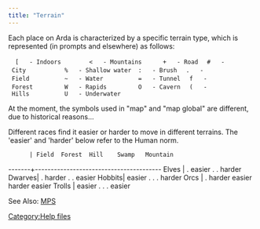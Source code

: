 ```yaml
---
title: "Terrain"
---
```


Each place on Arda is characterized by a specific terrain type, which is
represented (in prompts and elsewhere) as follows:

<div>

`  [   - Indoors        <   - Mountains      +   - Road`
`  #   - City           %   - Shallow water  :   - Brush`
`  .   - Field          ~   - Water          =   - Tunnel`
`  f   - Forest         W   - Rapids         O   - Cavern`
`  (   - Hills          U   - Underwater`

</div>

At the moment, the symbols used in "map" and "map global" are different,
due to historical reasons...

Different races find it easier or harder to move in different terrains.
The 'easier' and 'harder' below refer to the Human norm.

<div>

`      | Field  Forest  Hill    Swamp   Mountain `

-------+---------------------------------------- Elves \| . easier . .
harder Dwarves\| . harder . . easier Hobbits\| easier . . . harder Orcs
\| . harder easier harder easier Trolls \| easier . . . easier

</div>

See Also: [MPS](MPS "wikilink")

[Category:Help files](Category:Help_files "wikilink")